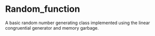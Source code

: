 # Random_function

A basic random number generating class implemented using the linear congruential generator and memory garbage.
